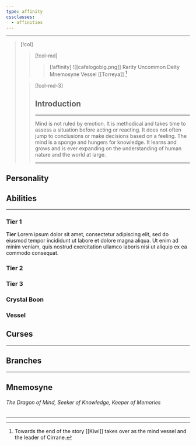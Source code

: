 ```yaml
---
type: affinity
cssclasses:
  - affinities
---
```


---

> [!col]
> 
>> [!col-md]
>>> [!affinity]
>>> ![[cafelogobig.png]]
>>> <span class="l">Rarity</span> <span class="v">Uncommon</span>
>>> <span class="l">Deity</span> <span class="v">Mnemosyne</span>
>>> <span class="l">Vessel</span> <span class="v">[[Torreya]] [^1] </span>
>
>
>> [!col-md-3]
>> ## Introduction
>> ---
>> Mind is not ruled by emotion. It is methodical and takes time to assess a situation before acting or reacting. It does not often jump to conclusions or make decisions based on a feeling. The mind is a sponge and hungers for knowledge. It learns and grows and is ever expanding on the understanding of human nature and the world at large.
>>
>> --- 

## Personality

## Abilities 
---

### Tier 1

**Tier**
Lorem ipsum dolor sit amet, consectetur adipiscing elit, sed do eiusmod tempor incididunt ut labore et dolore magna aliqua. Ut enim ad minim veniam, quis nostrud exercitation ullamco laboris nisi ut aliquip ex ea commodo consequat. 

### Tier 2


### Tier 3


### Crystal Boon


### Vessel


## Curses
---

## Branches
---

## Mnemosyne
######  The Dragon of Mind, Seeker of Knowledge, Keeper of Memories
----

[^1]: Towards the end of the story [[Kiwi]] takes over as the mind vessel and the leader of Cirrane.
	
